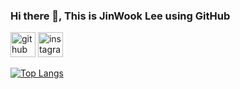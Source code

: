 ### Hi there 👋, This is **JinWook Lee** using GitHub



[<img src='https://cdn.jsdelivr.net/npm/simple-icons@3.0.1/icons/github.svg' alt='github' height='40'>](https://github.com/leejinwook69)  [<img src='https://cdn.jsdelivr.net/npm/simple-icons@3.0.1/icons/instagram.svg' alt='instagram' height='40'>](https://www.instagram.com/leejinwoooook/)  

[![Top Langs](https://github-readme-stats.vercel.app/api/top-langs/?username=leejinwook69)](https://github.com/anuraghazra/github-readme-stats)

